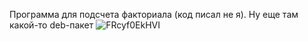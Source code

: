 Программа для подсчета факториала (код писал не я). Ну еще там какой-то deb-пакет
![FRcyf0EkHVI](https://github.com/xtw33kky/DevOps-Lab1/assets/65121470/47178080-0849-47dd-813f-988aec22b2bd)
